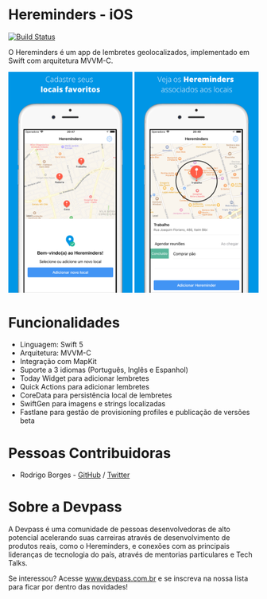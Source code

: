 # Hereminders - iOS

[![Build Status](https://app.bitrise.io/app/1c13876167cce2e7/status.svg?token=jpWnrQi9e9PDTkhjANWsBQ&branch=dev)](https://app.bitrise.io/app/1c13876167cce2e7)

O Hereminders é um app de lembretes geolocalizados, implementado em Swift com arquitetura MVVM-C.

<p float="left" align="middle">
<img src="screenshots/screenshot_1.png" alt="drawing" width="250"/>
<img src="screenshots/screenshot_2.png" alt="drawing" width="250"/>
</p>

# Funcionalidades

- Linguagem: Swift 5
- Arquitetura: MVVM-C
- Integração com MapKit
- Suporte a 3 idiomas (Português, Inglês e Espanhol)
- Today Widget para adicionar lembretes
- Quick Actions para adicionar lembretes
- CoreData para persistência local de lembretes
- SwiftGen para imagens e strings localizadas
- Fastlane para gestão de provisioning profiles e publicação de versões beta

# Pessoas Contribuidoras
- Rodrigo Borges - [GitHub](https://github.com/rdgborges) / [Twitter](https://twitter.com/rdgborges)

# Sobre a Devpass

A Devpass é uma comunidade de pessoas desenvolvedoras de alto potencial acelerando suas carreiras através de desenvolvimento de produtos reais, como o Hereminders, e conexões com as principais lideranças de tecnologia do país, através de mentorias particulares e Tech Talks.

Se interessou? Acesse www.devpass.com.br e se inscreva na nossa lista para ficar por dentro das novidades!
